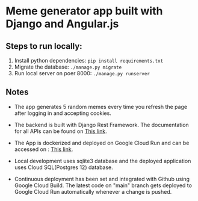 # Meme generator app built with Django and Angular.js

## Steps to run locally:
1. Install python dependencies: `pip install requirements.txt`
2. Migrate the database: `./manage.py migrate`
3. Run local server on poer 8000: `./manage.py runserver`

## Notes

- The app generates 5 random memes every time you refresh the page after logging in and accepting cookies.

- The backend is built with Django Rest Framework. The documentation for all APIs can be found on [This link](https://documenter.getpostman.com/view/9395373/TVzVhaqG).

- The App is dockerized and deployed on Google Cloud Run and can be accessed on : [This link](https://meme-generator-nj3al6s2ja-el.a.run.app/).

- Local development uses sqlite3 database and the deployed application uses Cloud SQL(Postgres 12) database.

- Continuous deployment has been set and integrated with Github using Google Cloud Build. The latest code on "main" branch gets deployed to Google Cloud Run automatically whenever a change is pushed.
